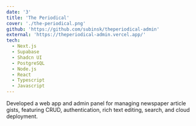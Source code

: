 ```yaml
---
date: '3'
title: 'The Periodical'
cover: './the-periodical.png'
github: 'https://github.com/subinsk/theperiodical-admin'
external: 'https://theperiodical-admin.vercel.app/'
tech:
  - Next.js
  - Supabase
  - Shadcn UI
  - PostgreSQL
  - Node.js
  - React
  - Typescript
  - Javascript
---
```


Developed a web app and admin panel for managing newspaper article gists, featuring CRUD, authentication, rich text editing, search, and cloud deployment.
